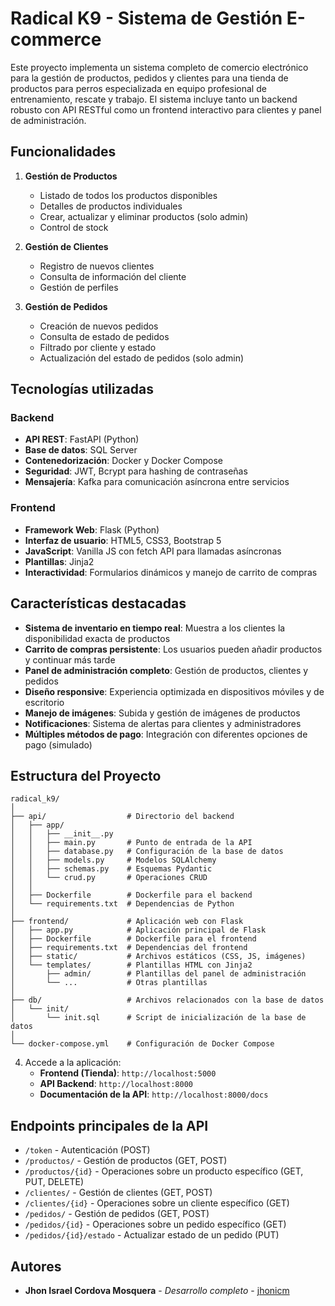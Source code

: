 # Radical K9 - Sistema de Gestión E-commerce

Este proyecto implementa un sistema completo de comercio electrónico para la gestión de productos, pedidos y clientes para una tienda de productos para perros especializada en equipo profesional de entrenamiento, rescate y trabajo. El sistema incluye tanto un backend robusto con API RESTful como un frontend interactivo para clientes y panel de administración.

## Funcionalidades


1. **Gestión de Productos**
   - Listado de todos los productos disponibles
   - Detalles de productos individuales
   - Crear, actualizar y eliminar productos (solo admin)
   - Control de stock

2. **Gestión de Clientes**
   - Registro de nuevos clientes
   - Consulta de información del cliente
   - Gestión de perfiles

3. **Gestión de Pedidos**
   - Creación de nuevos pedidos
   - Consulta de estado de pedidos
   - Filtrado por cliente y estado
   - Actualización del estado de pedidos (solo admin)

## Tecnologías utilizadas

### Backend
- **API REST**: FastAPI (Python)
- **Base de datos**: SQL Server
- **Contenedorización**: Docker y Docker Compose
- **Seguridad**: JWT, Bcrypt para hashing de contraseñas
- **Mensajería**: Kafka para comunicación asíncrona entre servicios

### Frontend
- **Framework Web**: Flask (Python)
- **Interfaz de usuario**: HTML5, CSS3, Bootstrap 5
- **JavaScript**: Vanilla JS con fetch API para llamadas asíncronas
- **Plantillas**: Jinja2
- **Interactividad**: Formularios dinámicos y manejo de carrito de compras

## Características destacadas

- **Sistema de inventario en tiempo real**: Muestra a los clientes la disponibilidad exacta de productos
- **Carrito de compras persistente**: Los usuarios pueden añadir productos y continuar más tarde
- **Panel de administración completo**: Gestión de productos, clientes y pedidos
- **Diseño responsive**: Experiencia optimizada en dispositivos móviles y de escritorio
- **Manejo de imágenes**: Subida y gestión de imágenes de productos
- **Notificaciones**: Sistema de alertas para clientes y administradores
- **Múltiples métodos de pago**: Integración con diferentes opciones de pago (simulado)

## Estructura del Proyecto

```
radical_k9/
│
├── api/                  # Directorio del backend
│   ├── app/
│   │   ├── __init__.py
│   │   ├── main.py       # Punto de entrada de la API
│   │   ├── database.py   # Configuración de la base de datos
│   │   ├── models.py     # Modelos SQLAlchemy
│   │   ├── schemas.py    # Esquemas Pydantic
│   │   └── crud.py       # Operaciones CRUD
│   │
│   ├── Dockerfile        # Dockerfile para el backend
│   └── requirements.txt  # Dependencias de Python
│
├── frontend/             # Aplicación web con Flask
│   ├── app.py            # Aplicación principal de Flask
│   ├── Dockerfile        # Dockerfile para el frontend
│   ├── requirements.txt  # Dependencias del frontend
│   ├── static/           # Archivos estáticos (CSS, JS, imágenes)
│   └── templates/        # Plantillas HTML con Jinja2
│       ├── admin/        # Plantillas del panel de administración
│       └── ...           # Otras plantillas
│
├── db/                   # Archivos relacionados con la base de datos
│   └── init/             
│       └── init.sql      # Script de inicialización de la base de datos
│
└── docker-compose.yml    # Configuración de Docker Compose
```


4. Accede a la aplicación:
   - **Frontend (Tienda)**: `http://localhost:5000`
   - **API Backend**: `http://localhost:8000`
   - **Documentación de la API**: `http://localhost:8000/docs`


## Endpoints principales de la API

- `/token` - Autenticación (POST)
- `/productos/` - Gestión de productos (GET, POST)
- `/productos/{id}` - Operaciones sobre un producto específico (GET, PUT, DELETE)
- `/clientes/` - Gestión de clientes (GET, POST)
- `/clientes/{id}` - Operaciones sobre un cliente específico (GET)
- `/pedidos/` - Gestión de pedidos (GET, POST)
- `/pedidos/{id}` - Operaciones sobre un pedido específico (GET)
- `/pedidos/{id}/estado` - Actualizar estado de un pedido (PUT)


## Autores

- **Jhon Israel Cordova Mosquera** - *Desarrollo completo* - [jhonicm](https://github.com/jhonicm)

